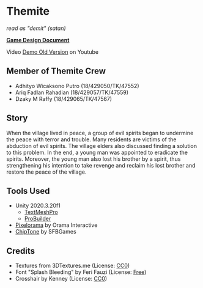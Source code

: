# Themite

*read as "demit" (satan)*

[**Game Design Document**](https://docs.google.com/document/d/1ZeGX2nfDQ1_DprHfCG7h1i6uDLYu86U3GJUbgvidgW0/edit?usp=sharing)

Video [Demo Old Version](https://youtu.be/Cd7sxFqRr-M) on Youtube

## Member of Themite Crew
- Adhityo Wicaksono Putro (18/429050/TK/47552)
- Ariq Fadlan Rahadian (18/429057/TK/47559)
- Dzaky M Raffy (18/429065/TK/47567)

## Story
When the village lived in peace, a group of evil spirits began to undermine the peace with terror and trouble. Many residents are victims of the abduction of evil spirits. The village elders also discussed finding a solution to this problem. In the end, a young man was appointed to eradicate the spirits. Moreover, the young man also lost his brother by a spirit, thus strengthening his intention to take revenge and reclaim his lost brother and restore the peace of the village. 

## Tools Used
- Unity 2020.3.20f1
  - [TextMeshPro](https://docs.unity3d.com/Packages/com.unity.textmeshpro@3.2/manual/index.html)
  - [ProBuilder](https://docs.unity3d.com/Packages/com.unity.probuilder@5.0/manual/index.html)
- [Pixelorama](https://orama-interactive.itch.io/pixelorama) by Orama Interactive
- [ChipTone](https://sfbgames.itch.io/chiptone) by SFBGames

## Credits
- Textures from 3DTextures.me (License: [CC0](https://3dtextures.me/about/))
- Font "Splash Bleeding" by Feri Fauzi (License: [Free](https://www.dafont.com/splash-bleeding.font))
- Crosshair by Kenney (License: [CC0](https://www.kenney.nl/assets/crosshair-pack))
